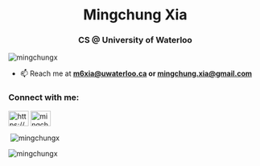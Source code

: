 <h1 align="center">Mingchung Xia</h1>
<h3 align="center">CS @ University of Waterloo</h3>

<p align="left"> <img src="https://komarev.com/ghpvc/?username=mingchungx&label=Profile%20views&color=0e75b6&style=flat" alt="mingchungx" /> </p>

- 📫 Reach me at **m6xia@uwaterloo.ca or mingchung.xia@gmail.com**

<h3 align="left">Connect with me:</h3>
<p align="left">
<a href="https://linkedin.com/in/https://www.linkedin.com/in/mingchung-xia/" target="blank"><img align="center" src="https://raw.githubusercontent.com/rahuldkjain/github-profile-readme-generator/master/src/images/icons/Social/linked-in-alt.svg" alt="https://www.linkedin.com/in/mingchung-xia/" height="30" width="40" /></a>
<a href="https://www.leetcode.com/mingchungx" target="blank"><img align="center" src="https://raw.githubusercontent.com/rahuldkjain/github-profile-readme-generator/master/src/images/icons/Social/leet-code.svg" alt="mingchungx" height="30" width="40" /></a>
</p>

<p>&nbsp;<img align="center" src="https://github-readme-stats.vercel.app/api?username=mingchungx&show_icons=true&locale=en" alt="mingchungx" /></p>

<p><img align="center" src="https://github-readme-streak-stats.herokuapp.com/?user=mingchungx&" alt="mingchungx" /></p>
